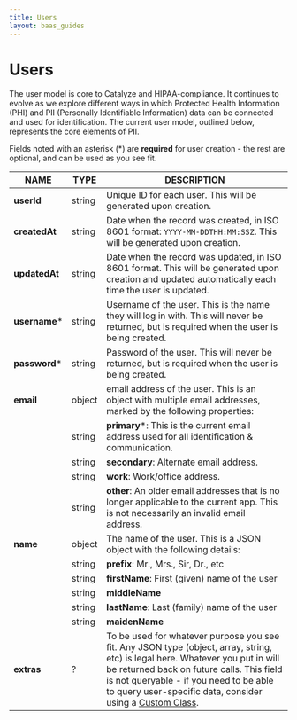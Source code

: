 ```yaml
---
title: Users
layout: baas_guides
---
```


# Users

The user model is core to Catalyze and HIPAA-compliance. It continues to evolve as we explore different ways in which Protected Health Information (PHI) and PII (Personally Identifiable Information) data can be connected and used for identification. The current user model, outlined below, represents the core elements of PII.

Fields noted with an asterisk (*) are **required** for user creation - the rest are optional, and can be used as you see fit.

NAME          |TYPE        |DESCRIPTION
--------------|------------|-------------
**userId**    |string      | Unique ID for each user. This will be generated upon creation.
**createdAt** |string      | Date when the record was created, in ISO 8601 format: `YYYY-MM-DDTHH:MM:SSZ`. This will be generated upon creation.
**updatedAt** |string      | Date when the record was updated, in ISO 8601 format. This will be generated upon creation and updated automatically each time the user is updated.
**username*** |string      | Username of the user. This is the name they will log in with. This will never be returned, but is required when the user is being created.
**password*** |string      | Password of the user. This will never be returned, but is required when the user is being created.
**email**     |object      | email address of the user. This is an object with multiple email addresses, marked by the following properties:
              |string      | **primary***: This is the current email address used for all identification & communication.
              |string      | **secondary**: Alternate email address.
              |string      | **work**: Work/office address.
              |string      | **other**: An older email addresses that is no longer applicable to the current app. This is not necessarily an invalid email address.
**name**      |object      | The name of the user. This is a JSON object with the following details:
              |string      | **prefix**: Mr., Mrs., Sir, Dr., etc
              |string      | **firstName**: First (given) name of the user
              |string      | **middleName**
              |string      | **lastName**: Last (family) name of the user
              |string      | **maidenName**
**extras**    |?           | To be used for whatever purpose you see fit. Any JSON type (object, array, string, etc) is legal here. Whatever you put in will be returned back on future calls. This field is not queryable - if you need to be able to query user-specific data, consider using a [Custom Class](#custom-classes).

